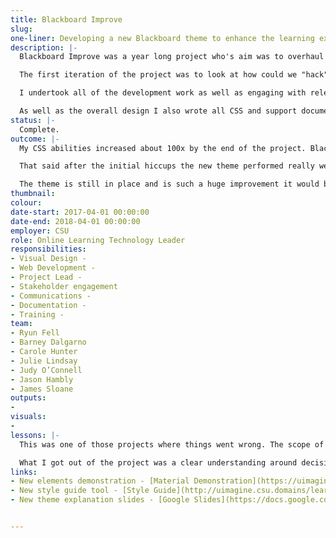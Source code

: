```yaml
---
title: Blackboard Improve
slug:
one-liner: Developing a new Blackboard theme to enhance the learning experience.
description: |-
  Blackboard Improve was a year long project who's aim was to overhaul the student experience in the Learning Management System (in this case Blackboard). The LMS is a key technology that all students studying at CSU have to engage with - regardless of if they are studying online or on campus. It provides a central point of communication and distribution of relevant learning materials and activities. That said the LMS is an external system (vendor owned and managed) and had very little changed from the default. The gulf between students experience in our internal systems and websites and the LMS had grown immeasurably and the LMS was looking quite sad and old. It also lacked key features like responsive design making it mostly incompatible with mobile devices.

  The first iteration of the project was to look at how could we "hack" the system to improve the look and feel for some high profile courses. This was done by injecting CSS inline into the page which was effective but unsustainable and scalable. We petitioned to get permission to move these changes into the main theme, so that they would be available to all and improve the default styles of content in all courses.

  I undertook all of the development work as well as engaging with relevant stakeholders and helped create the **Learning Materials** style guide which we incorporated into the main theme. The other large component of the project, and the most difficult, was to restyle the whole Blackboard interface, from top to bottom. This would bring it into line with CSUs other online systems and greatly improve the user interface.

  As well as the overall design I also wrote all CSS and support documentation, developed the style guide site, was the main point of call for troubleshooting and communication.
status: |-
  Complete.
outcome: |-
  My CSS abilities increased about 100x by the end of the project. Blackboard is due for an entire redesign and when you peek under the hood you know why. A couple of decades of code build up, inconsistencies, feature additions means that it is heaving with technical debt. Rather than being able to address that debt, which may have in the end been easier, I could only change the visual components on the screen via CSS. It required a ninja-like approach in some cases because of poor markup or design within Blackboard. The timelines were also quite tight and rather than rolling out in a staged way the decision was made to launch at the beginning of the year and the busiest teaching period. Communication were not affective as staff were away over the Christmas and New Year break and there was a definitive crunch when it went live at the start of session.

  That said after the initial hiccups the new theme performed really well and the student response was overwhelmingly positive. Even the academics that had reacted to the new theme could understand the reasons for the change and the methodology that was undertaken.

  The theme is still in place and is such a huge improvement it would be difficult to go back to anything like the default now.
thumbnail:
colour:
date-start: 2017-04-01 00:00:00
date-end: 2018-04-01 00:00:00
employer: CSU
role: Online Learning Technology Leader
responsibilities:
- Visual Design -
- Web Development -
- Project Lead -
- Stakeholder engagement
- Communications -
- Documentation -
- Training -
team:
- Ryun Fell
- Barney Dalgarno
- Carole Hunter
- Julie Lindsay
- Judy O’Connell
- Jason Hambly
- James Sloane
outputs:
-
visuals:
-
lessons: |-
  This was one of those projects where things went wrong. The scope of the project was large - it affected every single student and all teaching staff - but it wasn't resourced accordingly. This is because of internal structures within the university and the fact that Product Owners aren't necessarily in control of the resources to actually manage the product itself. For example the main pool of staff with web development experience are in the web team - who's remit is the website and admin systems, not learning and teaching systems. So a lot of responsibility went onto my shoulders as well as most of the labour required to complete the project. At the same time many decisions that directly affected the project were not in my control and so I was beholden to changes to timelines, timeframes and rollout dates that were beyond my control. We had limited ability to test effectively given the scale of the system and we weren't able to stagger rollout, it was all or nothing.

  What I got out of the project was a clear understanding around decision making, resource allocation, staff burnout (my own) and the need for more diverse communications strategies.
links:
- New elements demonstration - [Material Demonstration](https://uimagine.edu.au/interact2-theme/material-demo/)
- New style guide tool - [Style Guide](http://uimagine.csu.domains/learning-materials/)
- New theme explanation slides - [Google Slides](https://docs.google.com/presentation/d/1UPZpZicGgi1clq2b-EK2tsg0dJE5rysVPLB340WUR8c/edit?usp=sharing)


---
```

